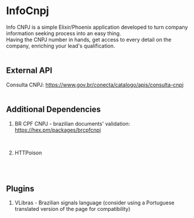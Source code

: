 # InfoCnpj
Info CNPJ is a simple Elixir/Phoenix application developed to turn company information seeking process into an easy thing.
<br>
Having the CNPJ number in hands, get access to every detail on the company, enriching your lead's qualification.
<br>
<br>

## External API
Consulta CNPJ: https://www.gov.br/conecta/catalogo/apis/consulta-cnpj
<br>
<br>

## Additional Dependencies
1. BR CPF CNPJ - brazilian documents' validation: https://hex.pm/packages/brcpfcnpj
<br>

2. HTTPoison
<br>
<br>

## Plugins
1. VLibras - Brazilian signals language (consider using a Portuguese translated version of the page for compatibility)